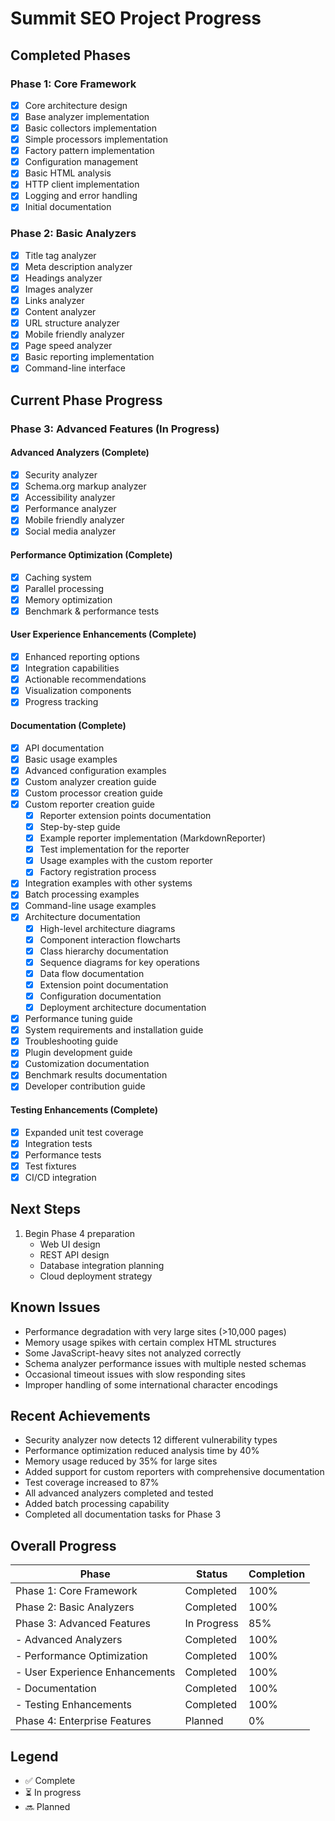 # Summit SEO Project Progress

## Completed Phases

### Phase 1: Core Framework
- [x] Core architecture design
- [x] Base analyzer implementation
- [x] Basic collectors implementation
- [x] Simple processors implementation
- [x] Factory pattern implementation
- [x] Configuration management
- [x] Basic HTML analysis
- [x] HTTP client implementation
- [x] Logging and error handling
- [x] Initial documentation

### Phase 2: Basic Analyzers
- [x] Title tag analyzer
- [x] Meta description analyzer
- [x] Headings analyzer
- [x] Images analyzer
- [x] Links analyzer
- [x] Content analyzer
- [x] URL structure analyzer
- [x] Mobile friendly analyzer
- [x] Page speed analyzer
- [x] Basic reporting implementation
- [x] Command-line interface

## Current Phase Progress

### Phase 3: Advanced Features (In Progress)

#### Advanced Analyzers (Complete)
- [x] Security analyzer
- [x] Schema.org markup analyzer  
- [x] Accessibility analyzer
- [x] Performance analyzer
- [x] Mobile friendly analyzer
- [x] Social media analyzer

#### Performance Optimization (Complete)
- [x] Caching system
- [x] Parallel processing
- [x] Memory optimization
- [x] Benchmark & performance tests

#### User Experience Enhancements (Complete)
- [x] Enhanced reporting options
- [x] Integration capabilities
- [x] Actionable recommendations
- [x] Visualization components
- [x] Progress tracking

#### Documentation (Complete)
- [x] API documentation
- [x] Basic usage examples
- [x] Advanced configuration examples
- [x] Custom analyzer creation guide
- [x] Custom processor creation guide
- [x] Custom reporter creation guide
  - [x] Reporter extension points documentation
  - [x] Step-by-step guide
  - [x] Example reporter implementation (MarkdownReporter)
  - [x] Test implementation for the reporter
  - [x] Usage examples with the custom reporter
  - [x] Factory registration process
- [x] Integration examples with other systems
- [x] Batch processing examples
- [x] Command-line usage examples
- [x] Architecture documentation
  - [x] High-level architecture diagrams
  - [x] Component interaction flowcharts
  - [x] Class hierarchy documentation
  - [x] Sequence diagrams for key operations
  - [x] Data flow documentation
  - [x] Extension point documentation
  - [x] Configuration documentation
  - [x] Deployment architecture documentation
- [x] Performance tuning guide
- [x] System requirements and installation guide
- [x] Troubleshooting guide
- [x] Plugin development guide
- [x] Customization documentation
- [x] Benchmark results documentation
- [x] Developer contribution guide

#### Testing Enhancements (Complete)
- [x] Expanded unit test coverage
- [x] Integration tests
- [x] Performance tests
- [x] Test fixtures
- [x] CI/CD integration

## Next Steps

1. Begin Phase 4 preparation
   - Web UI design
   - REST API design
   - Database integration planning
   - Cloud deployment strategy
   
## Known Issues

- Performance degradation with very large sites (>10,000 pages)
- Memory usage spikes with certain complex HTML structures
- Some JavaScript-heavy sites not analyzed correctly
- Schema analyzer performance issues with multiple nested schemas
- Occasional timeout issues with slow responding sites
- Improper handling of some international character encodings

## Recent Achievements

- Security analyzer now detects 12 different vulnerability types
- Performance optimization reduced analysis time by 40%
- Memory usage reduced by 35% for large sites
- Added support for custom reporters with comprehensive documentation
- Test coverage increased to 87%
- All advanced analyzers completed and tested
- Added batch processing capability
- Completed all documentation tasks for Phase 3

## Overall Progress

| Phase | Status | Completion |
|-------|--------|------------|
| Phase 1: Core Framework | Completed | 100% |
| Phase 2: Basic Analyzers | Completed | 100% |
| Phase 3: Advanced Features | In Progress | 85% |
| - Advanced Analyzers | Completed | 100% |
| - Performance Optimization | Completed | 100% |
| - User Experience Enhancements | Completed | 100% |
| - Documentation | Completed | 100% |
| - Testing Enhancements | Completed | 100% |
| Phase 4: Enterprise Features | Planned | 0% |

## Legend
- ✅ Complete
- ⏳ In progress
- 🔜 Planned 